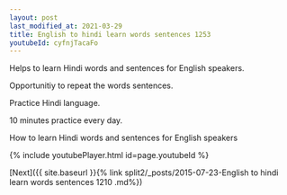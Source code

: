 ```yaml
---
layout: post
last_modified_at: 2021-03-29
title: English to hindi learn words sentences 1253 
youtubeId: cyfnjTacaFo
---
```

 
 
Helps to learn Hindi words and sentences for English speakers.

Opportunitiy to repeat the words sentences. 

Practice Hindi language. 
 
10 minutes practice every day. 
 
How to learn Hindi words and sentences for English speakers 
 
{% include youtubePlayer.html id=page.youtubeId %}
 
 
[Next]({{ site.baseurl }}{% link  split2/_posts/2015-07-23-English to hindi learn words sentences 1210 .md%})
 
